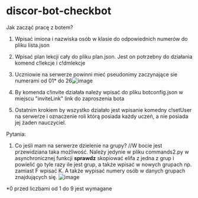 # discor-bot-checkbot
Jak zacząć pracę z botem?

1. Wpisać imiona i nazwiska osób w klasie do odpowiednich numerów do pliku lista.json

2. Wpisać plan lekcji cały do pliku plan.json. Jest on potrzebny do działania komend c!lekcje i c!dmlekcje
3. Uczniowie na serwerze powinni mieć pseudonimy zaczynające sie numerami od 01* do 26![image](https://user-images.githubusercontent.com/54802675/109497026-bd514a80-7a91-11eb-985f-61b86e1761c4.png)

4. By komenda c!invite działała należy wpisać do pliku botconfig.json w miejscu "inviteLink" link do zaproszenia bota
5. Ostatnim krokiem by wszystko działało jest wpisanie komedny c!setUser na serwerze i oznaczenie roli którą posiada każdy uczeń, a nie posiada jej żaden nauczyciel.

Pytania:

1. Co jeśli mam na serwerze dzielenie na grupy?
//W bocie jest przewidziana taka możliwość. Należy jedynie w pliku commands2.py w asynchronicznej funkcji **sprawdz** skopiować elifa z jedna z grup i powielić go tyle razy ile jest grup, a także wpisać w nowych grupach np. zamiast F wpisać K. A także wypisać numery osób w danych grupach znajdujących się.
![image](https://user-images.githubusercontent.com/54802675/109496770-6481b200-7a91-11eb-8c31-d15f1743b987.png)


*0 przed liczbami od 1 do 9 jest wymagane
